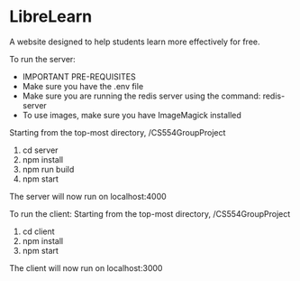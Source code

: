 # LibreLearn
A website designed to help students learn more effectively for free.

To run the server:
* IMPORTANT PRE-REQUISITES 
* Make sure you have the .env file
* Make sure you are running the redis server using the command: redis-server
* To use images, make sure you have ImageMagick installed

Starting from the top-most directory, /CS554GroupProject

1. cd server 
2. npm install
3. npm run build
4. npm start

The server will now run on localhost:4000


To run the client:
Starting from the top-most directory, /CS554GroupProject
1. cd client
2. npm install
3. npm start

The client will now run on localhost:3000


